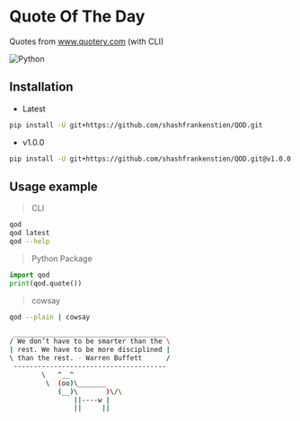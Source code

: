# Quote Of The Day
Quotes from www.quotery.com (with CLI)

![Python](https://img.shields.io/badge/python-blue.svg)

## Installation

- Latest
```sh
pip install -U git+https://github.com/shashfrankenstien/QOD.git
```

- v1.0.0
```sh
pip install -U git+https://github.com/shashfrankenstien/QOD.git@v1.0.0
```



## Usage example

> CLI
```sh
qod
qod latest
qod --help
```

> Python Package
```py
import qod
print(qod.quote())
```

> cowsay
```sh
qod --plain | cowsay

 ______________________________________
/ We don’t have to be smarter than the \
| rest. We have to be more disciplined |
\ than the rest. - Warren Buffett      /
 --------------------------------------
        \   ^__^
         \  (oo)\_______
            (__)\       )\/\
                ||----w |
                ||     ||
```